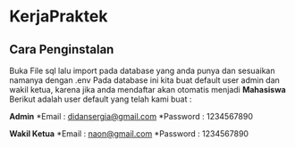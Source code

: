 # KerjaPraktek
## Cara Penginstalan
Buka File sql lalu import pada database yang anda punya dan sesuaikan namanya dengan .env
Pada database ini kita buat default user admin dan wakil ketua, karena jika anda mendaftar akan otomatis menjadi **Mahasiswa**
Berikut adalah user default yang telah kami buat :

**Admin**
*Email : didansergia@gmail.com
*Password : 1234567890

**Wakil Ketua**
*Email : naon@gmail.com
*Password : 1234567890

